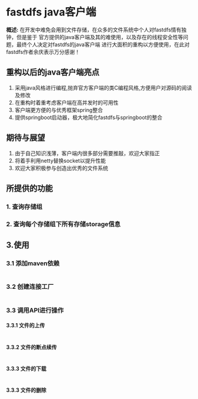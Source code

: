 # fastdfs java客户端
**概述:** 在开发中难免会用到文件存储，在众多的文件系统中个人对fastdfs情有独钟，但是鉴于
官方提供的java客户端及其的难使用，以及存在的线程安全性等问题，最终个人决定对fastdfs的java客户端
进行大面积的重构以方便使用，在此对fastdfs作者余庆表示万分感谢！
## 重构以后的java客户端亮点
1. 采用java风格进行编程,抛弃官方客户端的类C编程风格,方便用户对源码的阅读及修改
2. 在重构时着重考虑客户端在高并发时的可用性
3. 客户端更方便的与优秀框架spring整合
4. 提供springboot启动器，极大地简化fastdfs与springboot的整合
## 期待与展望
1. 由于自己知识浅薄，客户端内很多部分需要推敲，欢迎大家指正
2. 将着手利用netty替换socket以提升性能
3. 欢迎大家积极参与创造出优秀的文件系统

## 所提供的功能
### 1. 查询存储组
### 2. 查询每个存储组下所有存储storage信息
## 3.使用
### 3.1 添加maven依赖
```java

```
### 3.2 创建连接工厂
```java

```
### 3.3 调用API进行操作
#### 3.3.1 文件的上传
```java

```
#### 3.3.2 文件的断点续传
```java

```
#### 3.3.3 文件的下载
```java

```
#### 3.3.3 文件的删除
```java

```